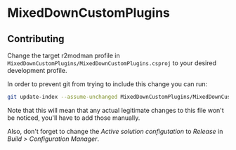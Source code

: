 # MixedDownCustomPlugins

## Contributing

Change the target r2modman profile in
`MixedDownCustomPlugins/MixedDownCustomPlugins.csproj` to your desired
development profile.

In order to prevent git from trying to include this change you can run:
```sh
git update-index --assume-unchanged MixedDownCustomPlugins/MixedDownCustomPlugins.csproj
```

Note that this will mean that any actual legitimate changes to this file won't
be noticed, you'll have to add those manually.

Also, don't forget to change the *Active solution configutation* to *Release*
in *Build > Configuration Manager*.
